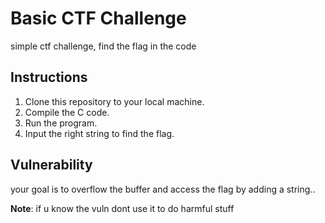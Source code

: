 # Basic CTF Challenge

simple ctf challenge, find the flag in the code 

## Instructions

1. Clone this repository to your local machine.
2. Compile the C code.
3. Run the program.
4. Input the right string to find the flag.

## Vulnerability

your goal is to overflow the buffer and access the flag by adding a string..

**Note**: if u know the vuln dont use it to do harmful stuff
